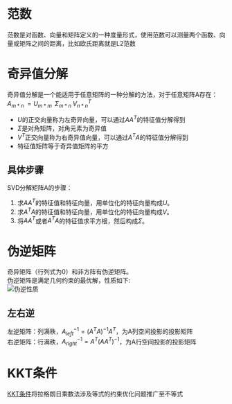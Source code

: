 # 范数
范数是对函数、向量和矩阵定义的一种度量形式，使用范数可以测量两个函数、向量或矩阵之间的距离，比如欧氏距离就是L2范数

# 奇异值分解
奇异值分解是一个能适用于任意矩阵的一种分解的方法，对于任意矩阵A存在：$A_{m*n\ }=U_{m*m\ \ } \Sigma_{m*n\ } V^T_{n*n}$
- $U$的正交向量称为左奇异向量，可以通过$AA^T$的特征值分解得到
- $\Sigma$是对角矩阵，对角元素为奇异值
- $V^T$正交向量称为右奇异值向量，可以通过$A^TA$的特征值分解得到
- 特征值矩阵等于奇异值矩阵的平方

## 具体步骤
SVD分解矩阵A的步骤：
1. 求$AA^T$的特征值和特征向量，用单位化的特征向量构成$U$。
2. 求$A^TA$的特征值和特征向量，用单位化的特征向量构成$V$。
3. 将$AA^T$或者$A^TA$的特征值求平方根，然后构成$\Sigma$。

# 伪逆矩阵
奇异矩阵（行列式为0）和非方阵有伪逆矩阵。  
伪逆矩阵是满足几何约束的最优解，性质如下:  
![伪逆性质](https://pic3.zhimg.com/80/v2-940f0450d523a5f9209835e9d240cd1c_720w.jpg?source=1940ef5c)

## 左右逆
左逆矩阵：列满秩，$A^{-1}_{left} = (A^TA)^{-1}A^T$，为A列空间投影的投影矩阵  
右逆矩阵：行满秩，$A^{-1}_{right} = A^T(AA^T)^{-1}$，为A行空间投影的投影矩阵

# KKT条件
[KKT条件](https://zhuanlan.zhihu.com/p/38163970?utm_source=wechat_session&utm_medium=social&utm_oi=1033071692347809792&utm_campaign=shareopn)将拉格朗日乘数法涉及等式的约束优化问题推广至不等式

